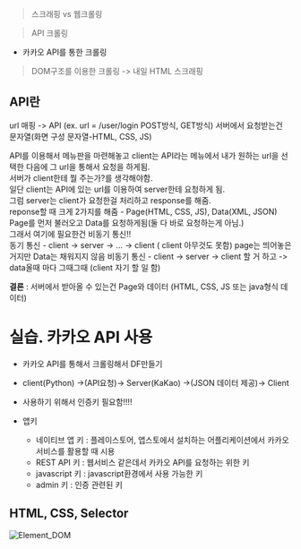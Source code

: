> 스크래핑 vs 웹크롤링  

> API 크롤링
- 카카오 API를 통한 크롤링
> DOM구조를 이용한 크롤링 -> 내일
> HTML 스크래핑

## API란
url 매핑 -> API (ex. url = /user/login POST방식, GET방식)
서버에서 요청받는건 문자열(화면 구성 문자열-HTML, CSS, JS)

API를 이용해서 메뉴판을 마련해놓고 client는 API라는 메뉴에서 내가 원하는 url을 선택한 다음에 그 url을 통해서 요청을 하게됨.   
서버가 client한테 뭘 주는가?를 생각해야함.  
일단 client는 API에 있는 url를 이용하여 server한테 요청하게 됨.  
그럼 server는 client가 요청한걸 처리하고 response를 해줌.   
reponse할 때 크게 2가지를 해줌 - Page(HTML, CSS, JS), Data(XML, JSON)  
Page를 먼저 불러오고 Data를 요청하게됨(둘 다 바로 요청하는게 아님.)  
그래서 여기에 필요한건 비동기 통신!!  
동기 통신 - client -> server -> ... -> client ( client 아무것도 못함) page는 띄어놓은 거지만 Data는 채워지지 않음
비동기 통신 - client -> server -> client 할 거 하고 -> data올때 마다 그때그때 (client 자기 할 일 함)

**결론** : 서버에서 받아올 수 있는건 Page와 데이터 (HTML, CSS, JS 또는 java형식 데이터)

# 실습. 카카오 API 사용
- 카카오 API를 통해서 크롤링해서 DF만들기
- client(Python) ->(API요청)-> Server(KaKao) ->(JSON 데이터 제공)-> Client 
- 사용하기 위해서 인증키 필요함!!!!

- 앱키
    - 네이티브 앱 키 : 플레이스토어, 앱스토에서 설치하는 어플리케이션에서 카카오 서비스를 활용할 때 시용
    - REST API 키 : 웹서비스 같은데서 카카오 API를 요청하는 위한 키
    - javascript 키 : javascript환경에서 사용 가능한 키
    - admin 키 : 인증 관련된 키

## HTML, CSS, Selector
![Element_DOM](.assets\Element_DOM.png)


